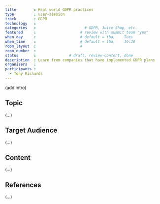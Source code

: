 ```yaml
---
title        : Real world GDPR practices
type         : user-session
track        : GDPR
technology   :
categories   :                      # GDPR, Juice Shop, etc.
featured     :                    # review with summit team "yes"
when_day     :                    # default = tba,    Tues
when_time    :                    # default = tba,    19:30
room_layout  :                    #
room_number  :
status       :               # draft, review-content, done
description  : Learn from companies that have implemented GDPR plans
organizers   :
participants :
  - Tony Richards
---
```


(add intro)

## Topic

(...)

## Target Audience

(...)

## Content

(...)

## References

(...)

